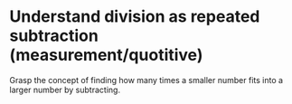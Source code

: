 # Understand division as repeated subtraction (measurement/quotitive)

Grasp the concept of finding how many times a smaller number fits into a larger number by subtracting.
